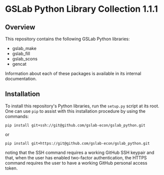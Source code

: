 GSLab Python Library Collection 1.1.1
=====================================

Overview
--------
This repository contains the following GSLab Python libraries:
 - gslab_make
 - gslab_fill  
 - gslab_scons
 - gencat

Information about each of these packages is available in its internal documentation. 

Installation
------------
To install this repository's Python libraries, run the `setup.py` script at its root. 
One can use `pip` to assist with this installation procedure by using the commands:
```
pip install git+ssh://git@github.com/gslab-econ/gslab_python.git
```
or
```
pip install git+https://git@github.com/gslab-econ/gslab_python.git
```
noting that the SSH command requires a working GitHub SSH keypair and that, when
the user has enabled two-factor authentication, the HTTPS command requires the user
to have a working GitHub personal access token. 
